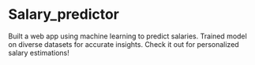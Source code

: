 # Salary_predictor
Built a web app using machine learning to predict salaries. Trained model on diverse datasets for accurate insights. Check it out for personalized salary estimations!
